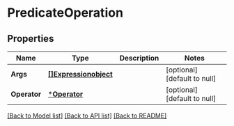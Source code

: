# PredicateOperation

## Properties
Name | Type | Description | Notes
------------ | ------------- | ------------- | -------------
**Args** | [**[]Expressionobject**](Expression«object».md) |  | [optional] [default to null]
**Operator** | [***Operator**](Operator.md) |  | [optional] [default to null]

[[Back to Model list]](../README.md#documentation-for-models) [[Back to API list]](../README.md#documentation-for-api-endpoints) [[Back to README]](../README.md)


